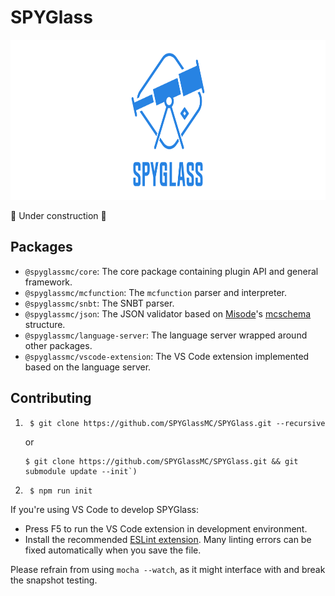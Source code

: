 # SPYGlass

<div align="center"><img src="https://raw.githubusercontent.com/SPYGlassMC/logo/main/banner.png" height="256px"></div>

🚧 Under construction 🚧

## Packages

- `@spyglassmc/core`: The core package containing plugin API and general framework.
- `@spyglassmc/mcfunction`: The `mcfunction` parser and interpreter.
- `@spyglassmc/snbt`: The SNBT parser.
- `@spyglassmc/json`: The JSON validator based on [Misode][misode]'s [mcschema][mcschema] structure.
- `@spyglassmc/language-server`: The language server wrapped around other packages.
- `@spyglassmc/vscode-extension`: The VS Code extension implemented based on the language server.

## Contributing

1. ```shell
	$ git clone https://github.com/SPYGlassMC/SPYGlass.git --recursive
	```
	or
	```shell
	$ git clone https://github.com/SPYGlassMC/SPYGlass.git && git submodule update --init`)
	```
2. ```shell
	$ npm run init
	```

If you're using VS Code to develop SPYGlass:

- Press F5 to run the VS Code extension in development environment.
- Install the recommended [ESLint extension][eslint-extension]. Many linting errors can be fixed automatically when you save the file.

Please refrain from using `mocha --watch`, as it might interface with and break the snapshot testing.

[eslint-extension]: https://marketplace.visualstudio.com/items?itemName=dbaeumer.vscode-eslint
[misode]: https://github.com/misode
[mcschema]: https://github.com/misode/minecraft-schemas
